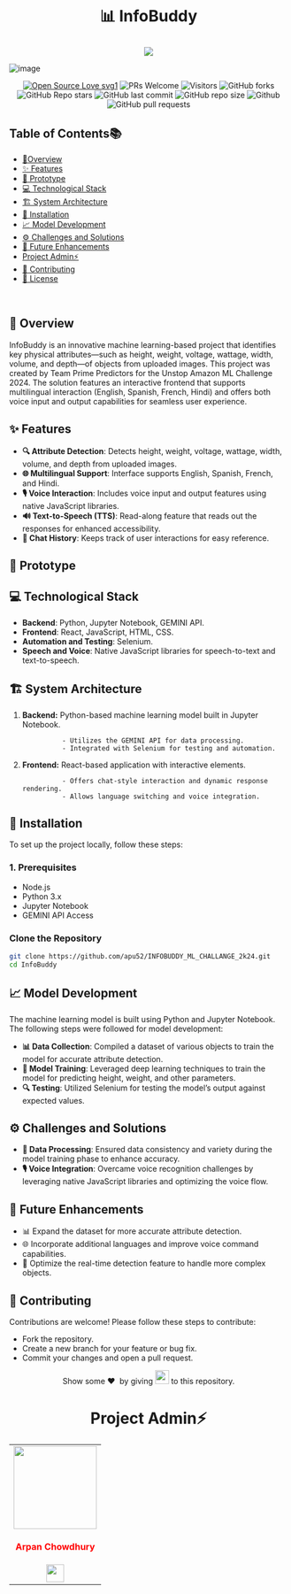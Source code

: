 # <p align="center">📊 InfoBuddy</p>

<p align="center">
   
<center>
<img  src="https://readme-typing-svg.herokuapp.com?color=45ffaa&size=40&width=900&height=80&lines=Welcome-to-INFOBUDDY"/>
</center>
   
![image](https://github.com/user-attachments/assets/2f71fc55-df74-4c8d-8140-92f6504b9dde)



 
<div align="center">
 <p>

[![Open Source Love svg1](https://badges.frapsoft.com/os/v1/open-source.svg?v=103)](https://github.com/ellerbrock/open-source-badges/)
![PRs Welcome](https://img.shields.io/badge/PRs-welcome-brightgreen.svg?style=flat)
![Visitors](https://api.visitorbadge.io/api/visitors?path=apu52%2FINFOBUDDY_ML_CHALLANGE_2k24%20&countColor=%23263759&style=flat)
![GitHub forks](https://img.shields.io/github/forks/apu52/INFOBUDDY_ML_CHALLANGE_2k24)
![GitHub Repo stars](https://img.shields.io/github/stars/apu52/INFOBUDDY_ML_CHALLANGE_2k24)
![GitHub last commit](https://img.shields.io/github/last-commit/apu52/INFOBUDDY_ML_CHALLANGE_2k24)
![GitHub repo size](https://img.shields.io/github/repo-size/apu52/INFOBUDDY_ML_CHALLANGE_2k24)
![Github](https://img.shields.io/github/license/apu52/INFOBUDDY_ML_CHALLANGE_2k24)
![GitHub pull requests](https://img.shields.io/github/issues-pr/apu52/INFOBUDDY_ML_CHALLANGE_2k24)

 </p>
 </div>





<h2>Table of Contents📚</h2>

- [📝Overview](#Overview)
- [✨ Features](#Features)
- [🚀 Prototype ](#Prototype)
- [💻 Technological Stack](#Technology-Stack)
- [🏗️ System Architecture](#System-Architecture)
- [🔧 Installation](#Installation)
- [📈 Model Development](#Model-Development)
- [⚙️ Challenges and Solutions](#Challenges-and-Solutions)
- [🌟 Future Enhancements](#Future-Enhancements)
- [Project Admin⚡](#Project-Admin)
- [🤝 Contributing](#Contributing)
- [📄 License](#License)

<br>


<h2>📝 Overview</h2>
<p></p>InfoBuddy is an innovative machine learning-based project that identifies key physical attributes—such as height, weight, voltage, wattage, width, volume, and depth—of objects from uploaded images. This project was created by Team Prime Predictors for the Unstop Amazon ML Challenge 2024. The solution features an interactive frontend that supports multilingual interaction (English, Spanish, French, Hindi) and offers both voice input and output capabilities for seamless user experience.</p>


<h2>✨ Features</h2>

- **🔍 Attribute Detection**: Detects height, weight, voltage, wattage, width, volume, and depth from uploaded images.
- **🌐 Multilingual Support**: Interface supports English, Spanish, French, and Hindi.
- **🎙️ Voice Interaction**: Includes voice input and output features using native JavaScript libraries.
- **🔊 Text-to-Speech (TTS)**: Read-along feature that reads out the responses for enhanced accessibility.
- **💬 Chat History**: Keeps track of user interactions for easy reference.

<h2>🚀 Prototype </h2>


<h2>💻 Technological Stack</h2>

- **Backend**: Python, Jupyter Notebook, GEMINI API.
- **Frontend**: React, JavaScript, HTML, CSS.
- **Automation and Testing**: Selenium.
- **Speech and Voice**: Native JavaScript libraries for speech-to-text and text-to-speech.


<h2>🏗️ System Architecture</h2>

1. **Backend:** Python-based machine learning model built in Jupyter Notebook.

                 - Utilizes the GEMINI API for data processing.
                 - Integrated with Selenium for testing and automation.
2. **Frontend:** React-based application with interactive elements.

                 - Offers chat-style interaction and dynamic response rendering.
                 - Allows language switching and voice integration.

<h2>🔧 Installation</h2>
<p>To set up the project locally, follow these steps:</p>

<h3>1. Prerequisites</h3>

- Node.js
- Python 3.x
- Jupyter Notebook
- GEMINI API Access

<h3>Clone the Repository</h3>

```bash
git clone https://github.com/apu52/INFOBUDDY_ML_CHALLANGE_2k24.git  
cd InfoBuddy  

```

<h2>📈 Model Development</h2>

The machine learning model is built using Python and Jupyter Notebook. The following steps were followed for model development:

- **📊 Data Collection**: Compiled a dataset of various objects to train the model for accurate attribute detection.
- **🤖 Model Training**: Leveraged deep learning techniques to train the model for predicting height, weight, and other parameters.
- **🔍 Testing**: Utilized Selenium for testing the model’s output against expected values.


<h2>⚙️ Challenges and Solutions</h2>



- **🔄 Data Processing**: Ensured data consistency and variety during the model training phase to enhance accuracy.
- **🎙️ Voice Integration**: Overcame voice recognition challenges by leveraging native JavaScript libraries and optimizing the voice flow.


<h2>🌟 Future Enhancements</h2>



- 📊 Expand the dataset for more accurate attribute detection.
- 🌐 Incorporate additional languages and improve voice command capabilities.
- 🔄 Optimize the real-time detection feature to handle more complex objects.

<h2>🤝 Contributing</h2>
Contributions are welcome! Please follow these steps to contribute:

- Fork the repository.
- Create a new branch for your feature or bug fix.
- Commit your changes and open a pull request.

<p align = "center">
Show some ❤️&nbsp; by giving <img src="https://imgur.com/o7ncZFp.jpg" height=25px width=25px> to this repository.
</p>

<div align="center">
   
# Project Admin⚡
 
<table>
<tr>
<td align="center"><a href="https://github.com/apu52"><img src="img/Apu.jpeg" width=150px height=150px /></a></br> <h4 style="color:red;">Arpan Chowdhury</h4>
 <a href="https://www.linkedin.com/in/arpan-chowdhury-775294251/"><img src="https://img.icons8.com/fluency/2x/linkedin.png" width="32px" height="32px"></img></a>
   </td>

</tr>
</table>
  
</div>


